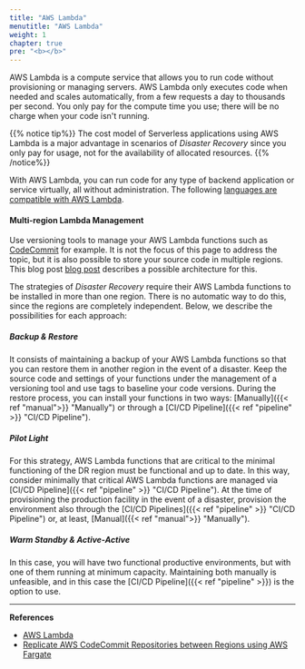 ```yaml
---
title: "AWS Lambda"
menutitle: "AWS Lambda"
weight: 1
chapter: true
pre: "<b></b>"
---
```



AWS Lambda is a compute service that allows you to run code without provisioning or managing servers. AWS Lambda only executes code when needed and scales automatically, from a few requests a day to thousands per second. You only pay for the compute time you use; there will be no charge when your code isn't running.

{{% notice tip%}}
The cost model of Serverless applications using AWS Lambda is a major advantage in scenarios of *Disaster Recovery* since you only pay for usage, not for the availability of allocated resources.
{{% /notice%}}

With AWS Lambda, you can run code for any type of backend application or service virtually, all without administration. The following [languages are compatible with AWS Lambda](https://docs.aws.amazon.com/lambda/latest/dg/lambda-runtimes.html).

#### Multi-region Lambda Management

Use versioning tools to manage your AWS Lambda functions such as [CodeCommit](https://aws.amazon.com/codecommit/) for example. It is not the focus of this page to address the topic, but it is also possible to store your source code in multiple regions. This blog post [blog post](https://aws.amazon.com/blogs/devops/replicate-aws-codecommit-repository-between-regions-using-aws-fargate/) describes a possible architecture for this.

The strategies of *Disaster Recovery* require their AWS Lambda functions to be installed in more than one region. There is no automatic way to do this, since the regions are completely independent. Below, we describe the possibilities for each approach:

##### Backup & Restore

It consists of maintaining a backup of your AWS Lambda functions so that you can restore them in another region in the event of a disaster. Keep the source code and settings of your functions under the management of a versioning tool and use tags to baseline your code versions. During the restore process, you can install your functions in two ways: [Manually]({{< ref "manual">}}  "Manually") or through a [CI/CD Pipeline]({{< ref "pipeline" >}} "CI/CD Pipeline").

##### Pilot Light

For this strategy, AWS Lambda functions that are critical to the minimal functioning of the DR region must be functional and up to date. In this way, consider minimally that critical AWS Lambda functions are managed via [CI/CD Pipeline]({{< ref "pipeline" >}} "CI/CD Pipeline"). At the time of provisioning the production facility in the event of a disaster, provision the environment also through the [CI/CD Pipelines]({{< ref "pipeline" >}} "CI/CD Pipeline") or, at least, [Manual]({{< ref "manual">}} "Manually").

##### Warm Standby & Active-Active

In this case, you will have two functional productive environments, but with one of them running at minimum capacity. Maintaining both manually is unfeasible, and in this case the [CI/CD Pipeline]({{< ref "pipeline" >}}) is the option to use.

---

**References**

- [AWS Lambda](https://docs.aws.amazon.com/pt_br/lambda/latest/dg/welcome.html)
- [Replicate AWS CodeCommit Repositories between Regions using AWS Fargate](https://aws.amazon.com/blogs/devops/replicate-aws-codecommit-repository-between-regions-using-aws-fargate/)
